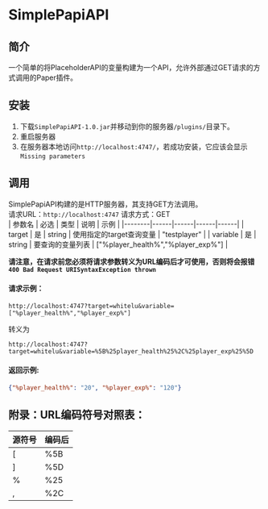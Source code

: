 # SimplePapiAPI
## 简介  
一个简单的将PlaceholderAPI的变量构建为一个API，允许外部通过GET请求的方式调用的Paper插件。
## 安装
1. 下载`SimplePapiAPI-1.0.jar`并移动到你的服务器`/plugins/`目录下。
2. 重启服务器
3. 在服务器本地访问`http://localhost:4747/`，若成功安装，它应该会显示`Missing parameters`
## 调用
SimplePapiAPI构建的是HTTP服务器，其支持GET方法调用。  
请求URL：`http://localhost:4747`
请求方式：GET  
| 参数名 | 必选 | 类型 | 说明 | 示例 |
|--------|------|------|------|------|
| target | 是 | string | 使用指定的target查询变量 | "testplayer" |
| variable | 是 | string | 要查询的变量列表 | ["%player_health%","%player_exp%"] |  

**请注意，在请求前您必须将请求参数转义为URL编码后才可使用，否则将会报错 `400 Bad Request URISyntaxException thrown`**  

#### 请求示例：  
`http://localhost:4747?target=whitelu&variable=["%player_health%","%player_exp%"]`  

转义为  

`http://localhost:4747?target=whitelu&variable=%5B%25player_health%25%2C%25player_exp%25%5D`  
#### 返回示例:
```json
{"%player_health%": "20", "%player_exp%": "120"}
```

## 附录：URL编码符号对照表：
| 源符号 | 编码后 |
|------|------|
| [ | %5B |
| ] | %5D |
| % | %25 | 
| , | %2C |

